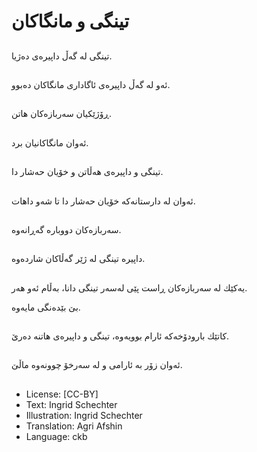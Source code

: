 # تینگی و مانگاكان

##
تینگی لە گەڵ داپیرەی دەژیا.

##
ئەو لە گەڵ داپیرەی ئاگاداری مانگاكان دەبوو.

##
ڕۆژێكیان سەربازەكان هاتن.

##
ئەوان مانگاكانیان برد.

##
تینگی و داپیرەی هەڵاتن و خۆیان حەشار دا.

##
ئەوان لە دارستانەكە خۆیان حەشار دا تا شەو داهات.

##
سەربازەكان دووبارە گەڕانەوە.

##
داپیرە تینگی لە ژێر گەڵاكان شاردەوە.

##
یەكێك لە سەربازەكان ڕاست پێی لەسەر تینگی دانا، بەڵام ئەو هەر.

بێ بێدەنگی مایەوە.

##
كاتێك بارودۆخەكە ئارام بوویەوە، تینگی و داپیرەی هاتنە دەرێ.

##
ئەوان زۆر بە ئارامی و لە سەرخۆ چوونەوە ماڵێ.

##
* License: [CC-BY]
* Text: Ingrid Schechter
* Illustration: Ingrid Schechter
* Translation: Agri Afshin
* Language: ckb
